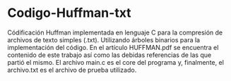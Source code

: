 # Codigo-Huffman-txt
Códificación Huffman implementada en lenguaje C para la compresión de archivos de texto simples (.txt). Utilizando árboles binarios para la implementación del código.
En el artículo HUFFMAN.pdf se encuentra el contenido de este trabajo así como las debidas referencias de las que partió el mismo.
El archivo main.c es el core del programa y, finalmente, el archivo.txt es el archivo de prueba utilizado.
